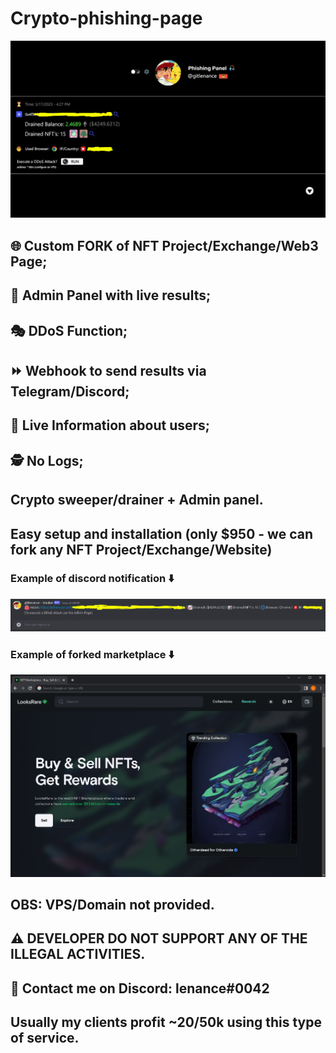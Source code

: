 # Crypto-phishing-page
<p align="center">
  <img src="https://github.com/gitlenance/crypto-phishing-page/blob/main/web.png" alt="animated" />
</p>

## 🌐 Custom FORK of NFT Project/Exchange/Web3 Page;
## 👑 Admin Panel with live results;
## 🎭 DDoS Function;
## ⏩ Webhook to send results via Telegram/Discord;
## 🔴 Live Information about users;
## 🕵️ No Logs;


## Crypto sweeper/drainer + Admin panel.

## Easy setup and installation (only $950 - we can fork any NFT Project/Exchange/Website)

### Example of discord notification ⬇️

<p align="center">
  <img src="https://github.com/gitlenance/crypto-phishing-page/blob/main/discord.png" alt="animated" />
</p>

### Example of forked marketplace ⬇️

<p align="center">
  <img src="https://github.com/gitlenance/crypto-phishing-page/blob/main/page.png" alt="animated" />
</p>

## OBS: VPS/Domain not provided.
 
## ⚠️ DEVELOPER DO NOT SUPPORT ANY OF THE ILLEGAL ACTIVITIES. 

## 👋 Contact me on Discord: lenance#0042

## Usually my clients profit ~20/50k using this type of service.
